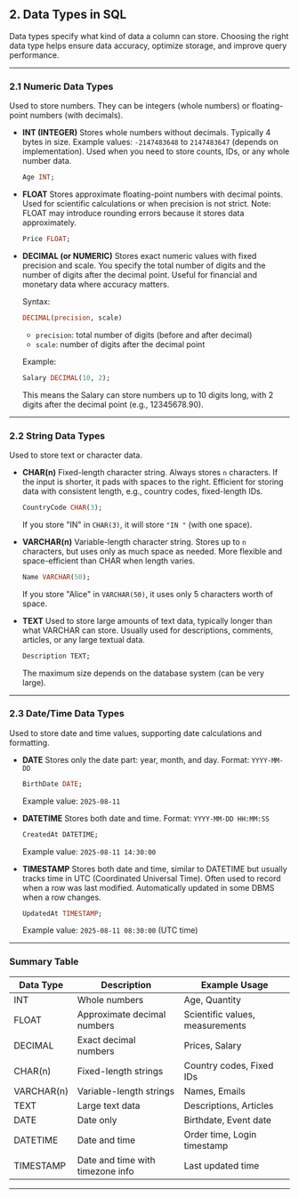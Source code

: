 ## 2. Data Types in SQL

Data types specify what kind of data a column can store. Choosing the right data type helps ensure data accuracy, optimize storage, and improve query performance.

---

### 2.1 Numeric Data Types

Used to store numbers. They can be integers (whole numbers) or floating-point numbers (with decimals).

* **INT (INTEGER)**
  Stores whole numbers without decimals.
  Typically 4 bytes in size.
  Example values: `-2147483648` to `2147483647` (depends on implementation).
  Used when you need to store counts, IDs, or any whole number data.

  ```sql
  Age INT;
  ```

* **FLOAT**
  Stores approximate floating-point numbers with decimal points.
  Used for scientific calculations or when precision is not strict.
  Note: FLOAT may introduce rounding errors because it stores data approximately.

  ```sql
  Price FLOAT;
  ```

* **DECIMAL (or NUMERIC)**
  Stores exact numeric values with fixed precision and scale.
  You specify the total number of digits and the number of digits after the decimal point.
  Useful for financial and monetary data where accuracy matters.

  Syntax:

  ```sql
  DECIMAL(precision, scale)
  ```

  * `precision`: total number of digits (before and after decimal)
  * `scale`: number of digits after the decimal point

  Example:

  ```sql
  Salary DECIMAL(10, 2);
  ```

  This means the Salary can store numbers up to 10 digits long, with 2 digits after the decimal point (e.g., 12345678.90).

---

### 2.2 String Data Types

Used to store text or character data.

* **CHAR(n)**
  Fixed-length character string.
  Always stores `n` characters. If the input is shorter, it pads with spaces to the right.
  Efficient for storing data with consistent length, e.g., country codes, fixed-length IDs.

  ```sql
  CountryCode CHAR(3);
  ```

  If you store "IN" in `CHAR(3)`, it will store `"IN "` (with one space).

* **VARCHAR(n)**
  Variable-length character string.
  Stores up to `n` characters, but uses only as much space as needed.
  More flexible and space-efficient than CHAR when length varies.

  ```sql
  Name VARCHAR(50);
  ```

  If you store "Alice" in `VARCHAR(50)`, it uses only 5 characters worth of space.

* **TEXT**
  Used to store large amounts of text data, typically longer than what VARCHAR can store.
  Usually used for descriptions, comments, articles, or any large textual data.

  ```sql
  Description TEXT;
  ```

  The maximum size depends on the database system (can be very large).

---

### 2.3 Date/Time Data Types

Used to store date and time values, supporting date calculations and formatting.

* **DATE**
  Stores only the date part: year, month, and day.
  Format: `YYYY-MM-DD`

  ```sql
  BirthDate DATE;
  ```

  Example value: `2025-08-11`

* **DATETIME**
  Stores both date and time.
  Format: `YYYY-MM-DD HH:MM:SS`

  ```sql
  CreatedAt DATETIME;
  ```

  Example value: `2025-08-11 14:30:00`

* **TIMESTAMP**
  Stores both date and time, similar to DATETIME but usually tracks time in UTC (Coordinated Universal Time).
  Often used to record when a row was last modified.
  Automatically updated in some DBMS when a row changes.

  ```sql
  UpdatedAt TIMESTAMP;
  ```

  Example value: `2025-08-11 08:30:00` (UTC time)

---

### Summary Table

| Data Type  | Description                      | Example Usage                   |
| ---------- | -------------------------------- | ------------------------------- |
| INT        | Whole numbers                    | Age, Quantity                   |
| FLOAT      | Approximate decimal numbers      | Scientific values, measurements |
| DECIMAL    | Exact decimal numbers            | Prices, Salary                  |
| CHAR(n)    | Fixed-length strings             | Country codes, Fixed IDs        |
| VARCHAR(n) | Variable-length strings          | Names, Emails                   |
| TEXT       | Large text data                  | Descriptions, Articles          |
| DATE       | Date only                        | Birthdate, Event date           |
| DATETIME   | Date and time                    | Order time, Login timestamp     |
| TIMESTAMP  | Date and time with timezone info | Last updated time               |

---
